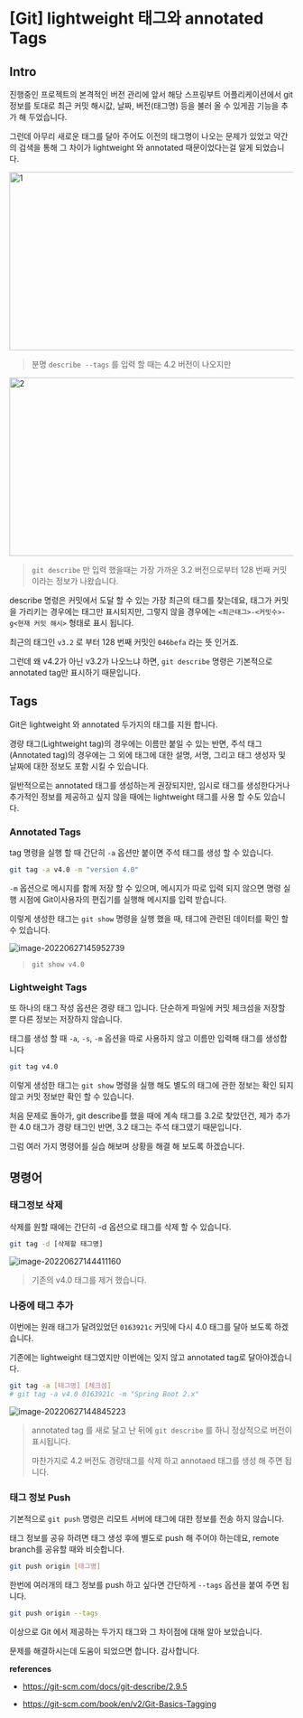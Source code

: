 # [Git] lightweight 태그와 annotated Tags

## Intro

진행중인 프로젝트의 본격적인 버전 관리에 앞서 해당 스프링부트 어플리케이션에서 git 정보를 토대로 최근 커밋 해시값, 날짜, 버전(태그명) 등을 불러 올 수 있게끔 기능을 추가 해 두었습니다.

그런데 아무리 새로운 태그를 달아 주어도 이전의 태그명이 나오는 문제가 있었고 약간의 검색을 통해 그 차이가 lightweight 와 annotated 때문이었다는걸 알게 되었습니다.

<img src=https://raw.githubusercontent.com/Shane-Park/mdblog/main/devops/git/tag.assets/image-20220627142025709.webp width=633 height=316 alt=1>

> 분명 `describe --tags` 를 입력 할 때는 4.2 버전이 나오지만

<img src=https://raw.githubusercontent.com/Shane-Park/mdblog/main/devops/git/tag.assets/image-20220627142054144.webp width=633 height=316 alt=2>

> `git describe` 만 입력 했을때는 가장 가까운 3.2 버전으로부터 128 번째 커밋이라는 정보가 나왔습니다.

describe 명령은 커밋에서 도달 할 수 있는 가장 최근의 태그를 찾는데요, 태그가 커밋을 가리키는 경우에는 태그만 표시되지만, 그렇지 않을 경우에는 `<최근태그>-<커밋수>-g<현재 커밋 해시>` 형태로 표시 됩니다.

최근의 태그인 `v3.2` 로 부터 128 번째 커밋인 `046befa` 라는 뜻 인거죠.

그런데 왜 v4.2가 아닌 v3.2가 나오느냐 하면, `git describe` 명령은 기본적으로 annotated tag만 표시하기 때문입니다.

## Tags

Git은 lightweight 와 annotated 두가지의 태그를 지원 합니다. 

경량 태그(Lightweight tag)의 경우에는 이름만 붙일 수 있는 반면, 주석 태그(Annotated tag)의 경우에는 그 외에 태그에 대한 설명, 서명, 그리고 태그 생성자 및 날짜에 대한 정보도 포함 시킬 수 있습니다.

일반적으로는 annotated 태그를 생성하는게 권장되지만, 임시로 태그를 생성한다거나 추가적인 정보를 제공하고 싶지 않을 때에는 lightweight 태그를 사용 할 수도 있습니다.

### Annotated Tags

tag 명령을 실행 할 때  간단히 `-a` 옵션만 붙이면 주석 태그를 생성 할 수 있습니다.

```bash
git tag -a v4.0 -m "version 4.0"
```

`-m` 옵션으로 메시지를 함께 저장 할 수 있으며, 메시지가 따로 입력 되지 않으면 명령 실행 시점에 Git이사용자의 편집기를 실행해 메시지를 입력 받습니다.

이렇게 생성한 태그는 `git show` 명령을 실행 했을 때, 태그에 관련된 데이터를 확인 할 수 있습니다.

![image-20220627145952739](https://raw.githubusercontent.com/Shane-Park/mdblog/main/devops/git/tag.assets/image-20220627145952739.webp)

> `git show v4.0`

### Lightweight Tags

또 하나의 태그 작성 옵션은 경량 태그 입니다. 단순하게 파일에 커밋 체크섬을 저장할 뿐 다른 정보는 저장하지 않습니다.

태그를 생성 할 때 `-a`, `-s`, `-m` 옵션을 따로 사용하지 않고 이름만 입력해 태그를 생성합니다

```bash
git tag v4.0
```

이렇게 생성한 태그는 `git show` 명령을 실행 해도 별도의 태그에 관한 정보는 확인 되지 않고 커밋 정보만 확인 할 수 있습니다.

처음 문제로 돌아가, git describe를 했을 때에 계속 태그를 3.2로 찾았던건, 제가 추가한 4.0 태그가 경량 태그인 반면, 3.2 태그는 주석 태그였기 때문입니다.

그럼 여러 가지 명령어를 실습 해보며 상황을 해결 해 보도록 하겠습니다.

## 명령어

### 태그정보 삭제

삭제를 원할 때에는 간단히 -d 옵션으로 태그를 삭제 할 수 있습니다.

```bash
git tag -d [삭제할 태그명]
```

![image-20220627144411160](https://raw.githubusercontent.com/Shane-Park/mdblog/main/devops/git/tag.assets/image-20220627144411160.webp)

> 기존의 v4.0 태그를 제거 했습니다.

### 나중에 태그 추가

이번에는 원래 태그가 달려있었던 `0163921c` 커밋에 다시 4.0 태그를 달아 보도록 하겠습니다.

기존에는 lightweight 태그였지만 이번에는 잊지 않고 annotated tag로 달아야겠습니다.

```bash
git tag -a [태그명] [체크섬]
# git tag -a v4.0 0163921c -m "Spring Boot 2.x"
```

![image-20220627144845223](https://raw.githubusercontent.com/Shane-Park/mdblog/main/devops/git/tag.assets/image-20220627144845223.webp)

> annotated tag 를 새로 달고 난 뒤에 `git describe` 를 하니 정상적으로 버전이 표시됩니다.
>
> 마찬가지로 4.2 버전도 경량태그를 삭제 하고 annotaed 태그를 생성 해 주면 됩니다.

### 태그 정보 Push

기본적으로 `git push` 명령은 리모트 서버에 태그에 대한 정보를 전송 하지 않습니다.

태그 정보를 공유 하려면 태그 생성 후에 별도로 push 해 주어야 하는데요, remote branch를 공유할 때와 비슷합니다.

```bash
git push origin [태그명]
```

한번에 여러개의 태그 정보를 push 하고 싶다면 간단하게 `--tags` 옵션을 붙여 주면 됩니다.

```bash
git push origin --tags
```

이상으로 Git 에서 제공하는 두가지 태그와 그 차이점에 대해 알아 보았습니다.

문제를 해결하시는데 도움이 되었으면 합니다. 감사합니다.

**references**

- https://git-scm.com/docs/git-describe/2.9.5

- https://git-scm.com/book/en/v2/Git-Basics-Tagging
